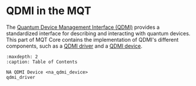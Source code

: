 # QDMI in the MQT

The [Quantum Device Management Interface (QDMI)](https://munich-quantum-software-stack.github.io/QDMI/) provides a standardized interface for describing and interacting with quantum devices.
This part of MQT Core contains the implementation of QDMI's different components, such as a [QDMI driver](driver.md) and a [QDMI device](na_device.md).

```{toctree}
:maxdepth: 2
:caption: Table of Contents

NA QDMI Device <na_qdmi_device>
qdmi_driver
```
